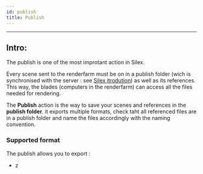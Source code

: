 ```yaml
---
id: publish
title: Publish
---
```


___

## Intro:

The publish is one of the most improtant action in Silex. 

Every scene sent to the renderfarm must be on in a publish folder (wich is synchronised with the server :  see [Silex itrodution](../Silex.md)) as well as its references. This way, the blades (computers in the renderfarm) can access all the files needed for rendering.

The **Publish** action is the way to save your scenes and references in the **publish folder**. it exports multiple formats, check taht all referenced files are in a publish folder and name the files accordingly with the naming convention.

### Supported format

The publish allows you to export :

- z